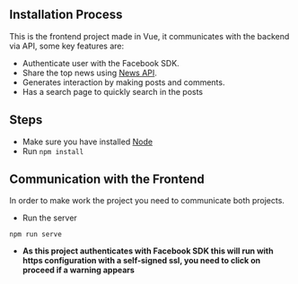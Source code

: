 ## Installation Process

This is the frontend project made in Vue, it communicates with the backend via API, some key features are:

- Authenticate user with the Facebook SDK.
- Share the top news using [News API](https://newsapi.org/).
- Generates interaction by making posts and comments.
- Has a search page to quickly search in the posts

## Steps

- Make sure you have installed [Node](https://nodejs.org/)
- Run `npm install`

## Communication with the Frontend

In order to make work the project you need to communicate both projects.

- Run the server
```
npm run serve
```
- **As this project authenticates with Facebook SDK this will run with https configuration with a self-signed ssl, you need to click on proceed if a warning appears**
